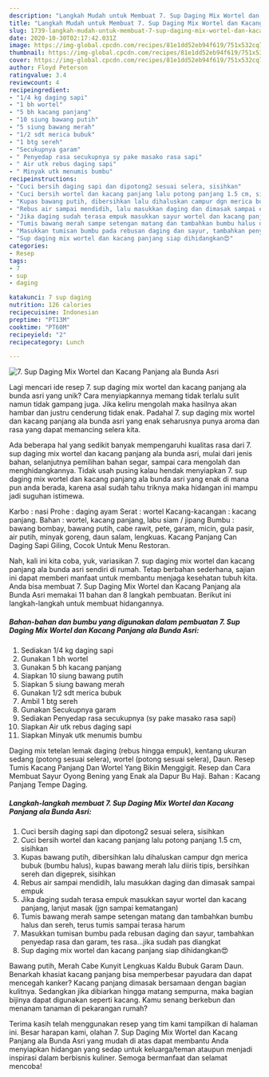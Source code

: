 ```yaml
---
description: "Langkah Mudah untuk Membuat 7. Sup Daging Mix Wortel dan Kacang Panjang ala Bunda Asri, Menggugah Selera"
title: "Langkah Mudah untuk Membuat 7. Sup Daging Mix Wortel dan Kacang Panjang ala Bunda Asri, Menggugah Selera"
slug: 1739-langkah-mudah-untuk-membuat-7-sup-daging-mix-wortel-dan-kacang-panjang-ala-bunda-asri-menggugah-selera
date: 2020-10-30T02:17:42.031Z
image: https://img-global.cpcdn.com/recipes/81e1dd52eb94f619/751x532cq70/7-sup-daging-mix-wortel-dan-kacang-panjang-ala-bunda-asri-foto-resep-utama.jpg
thumbnail: https://img-global.cpcdn.com/recipes/81e1dd52eb94f619/751x532cq70/7-sup-daging-mix-wortel-dan-kacang-panjang-ala-bunda-asri-foto-resep-utama.jpg
cover: https://img-global.cpcdn.com/recipes/81e1dd52eb94f619/751x532cq70/7-sup-daging-mix-wortel-dan-kacang-panjang-ala-bunda-asri-foto-resep-utama.jpg
author: Floyd Peterson
ratingvalue: 3.4
reviewcount: 4
recipeingredient:
- "1/4 kg daging sapi"
- "1 bh wortel"
- "5 bh kacang panjang"
- "10 siung bawang putih"
- "5 siung bawang merah"
- "1/2 sdt merica bubuk"
- "1 btg sereh"
- "Secukupnya garam"
- " Penyedap rasa secukupnya sy pake masako rasa sapi"
- " Air utk rebus daging sapi"
- " Minyak utk menumis bumbu"
recipeinstructions:
- "Cuci bersih daging sapi dan dipotong2 sesuai selera, sisihkan"
- "Cuci bersih wortel dan kacang panjang lalu potong panjang 1.5 cm, sisihkan"
- "Kupas bawang putih, dibersihkan lalu dihaluskan campur dgn merica bubuk (bumbu halus), kupas bawang merah lalu diiris tipis, bersihkan sereh dan digeprek, sisihkan"
- "Rebus air sampai mendidih, lalu masukkan daging dan dimasak sampai empuk"
- "Jika daging sudah terasa empuk masukkan sayur wortel dan kacang panjang, lanjut masak (jgn sampai kematangan)"
- "Tumis bawang merah sampe setengan matang dan tambahkan bumbu halus dan sereh, terus tumis sampai terasa harum"
- "Masukkan tumisan bumbu pada rebusan daging dan sayur, tambahkan penyedap rasa dan garam, tes rasa...jika sudah pas diangkat"
- "Sup daging mix wortel dan kacang panjang siap dihidangkan😍"
categories:
- Resep
tags:
- 7
- sup
- daging

katakunci: 7 sup daging 
nutrition: 126 calories
recipecuisine: Indonesian
preptime: "PT13M"
cooktime: "PT60M"
recipeyield: "2"
recipecategory: Lunch

---
```



![7. Sup Daging Mix Wortel dan Kacang Panjang ala Bunda Asri](https://img-global.cpcdn.com/recipes/81e1dd52eb94f619/751x532cq70/7-sup-daging-mix-wortel-dan-kacang-panjang-ala-bunda-asri-foto-resep-utama.jpg)

Lagi mencari ide resep 7. sup daging mix wortel dan kacang panjang ala bunda asri yang unik? Cara menyiapkannya memang tidak terlalu sulit namun tidak gampang juga. Jika keliru mengolah maka hasilnya akan hambar dan justru cenderung tidak enak. Padahal 7. sup daging mix wortel dan kacang panjang ala bunda asri yang enak seharusnya punya aroma dan rasa yang dapat memancing selera kita.

Ada beberapa hal yang sedikit banyak mempengaruhi kualitas rasa dari 7. sup daging mix wortel dan kacang panjang ala bunda asri, mulai dari jenis bahan, selanjutnya pemilihan bahan segar, sampai cara mengolah dan menghidangkannya. Tidak usah pusing kalau hendak menyiapkan 7. sup daging mix wortel dan kacang panjang ala bunda asri yang enak di mana pun anda berada, karena asal sudah tahu triknya maka hidangan ini mampu jadi suguhan istimewa.

Karbo : nasi Prohe : daging ayam Serat : wortel Kacang-kacangan : kacang panjang. Bahan : wortel, kacang panjang, labu siam / jipang Bumbu : bawang bombay, bawang putih, cabe rawit, pete, garam, micin, gula pasir, air putih, minyak goreng, daun salam, lengkuas. Kacang Panjang Can Daging Sapi Giling, Cocok Untuk Menu Restoran.


Nah, kali ini kita coba, yuk, variasikan 7. sup daging mix wortel dan kacang panjang ala bunda asri sendiri di rumah. Tetap berbahan sederhana, sajian ini dapat memberi manfaat untuk membantu menjaga kesehatan tubuh kita. Anda bisa membuat 7. Sup Daging Mix Wortel dan Kacang Panjang ala Bunda Asri memakai 11 bahan dan 8 langkah pembuatan. Berikut ini langkah-langkah untuk membuat hidangannya.

<!--inarticleads1-->

##### Bahan-bahan dan bumbu yang digunakan dalam pembuatan 7. Sup Daging Mix Wortel dan Kacang Panjang ala Bunda Asri:

1. Sediakan 1/4 kg daging sapi
1. Gunakan 1 bh wortel
1. Gunakan 5 bh kacang panjang
1. Siapkan 10 siung bawang putih
1. Siapkan 5 siung bawang merah
1. Gunakan 1/2 sdt merica bubuk
1. Ambil 1 btg sereh
1. Gunakan Secukupnya garam
1. Sediakan  Penyedap rasa secukupnya (sy pake masako rasa sapi)
1. Siapkan  Air utk rebus daging sapi
1. Siapkan  Minyak utk menumis bumbu


Daging mix tetelan lemak daging (rebus hingga empuk), kentang ukuran sedang (potong sesuai selera), wortel (potong sesuai selera), Daun. Resep Tumis Kacang Panjang Dan Wortel Yang Bikin Menggigit. Resep dan Cara Membuat Sayur Oyong Bening yang Enak ala Dapur Bu Haji. Bahan : Kacang Panjang Tempe Daging. 

<!--inarticleads2-->

##### Langkah-langkah membuat 7. Sup Daging Mix Wortel dan Kacang Panjang ala Bunda Asri:

1. Cuci bersih daging sapi dan dipotong2 sesuai selera, sisihkan
1. Cuci bersih wortel dan kacang panjang lalu potong panjang 1.5 cm, sisihkan
1. Kupas bawang putih, dibersihkan lalu dihaluskan campur dgn merica bubuk (bumbu halus), kupas bawang merah lalu diiris tipis, bersihkan sereh dan digeprek, sisihkan
1. Rebus air sampai mendidih, lalu masukkan daging dan dimasak sampai empuk
1. Jika daging sudah terasa empuk masukkan sayur wortel dan kacang panjang, lanjut masak (jgn sampai kematangan)
1. Tumis bawang merah sampe setengan matang dan tambahkan bumbu halus dan sereh, terus tumis sampai terasa harum
1. Masukkan tumisan bumbu pada rebusan daging dan sayur, tambahkan penyedap rasa dan garam, tes rasa...jika sudah pas diangkat
1. Sup daging mix wortel dan kacang panjang siap dihidangkan😍


Bawang putih, Merah Cabe Kunyit Lengkuas Kaldu Bubuk Garam Daun. Benarkah khasiat kacang panjang bisa memperbesar payudara dan dapat mencegah kanker? Kacang panjang dimasak bersamaan dengan bagian kulitnya. Sedangkan jika dibiarkan hingga matang sempurna, maka bagian bijinya dapat digunakan seperti kacang. Kamu senang berkebun dan menanam tanaman di pekarangan rumah? 

Terima kasih telah menggunakan resep yang tim kami tampilkan di halaman ini. Besar harapan kami, olahan 7. Sup Daging Mix Wortel dan Kacang Panjang ala Bunda Asri yang mudah di atas dapat membantu Anda menyiapkan hidangan yang sedap untuk keluarga/teman ataupun menjadi inspirasi dalam berbisnis kuliner. Semoga bermanfaat dan selamat mencoba!
